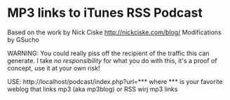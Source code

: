 MP3 links to iTunes RSS Podcast
======================================================

Based on the work by Nick Ciske http://nickciske.com/blog/
Modifications by GSucho

WARNING:
You could really piss off the recipient of the traffic this can generate.
I take *no responsibility* for what you do with this, it's a proof of concept, use it at your own risk!

USE:
http://localhost/podcast/index.php?url=***
where *** is your favorite weblog that links mp3 (aka mp3blog) or RSS wirj mp3 links
